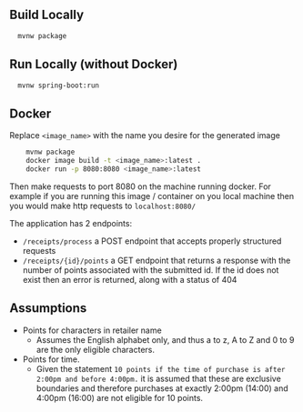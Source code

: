 ## Build Locally

```bash
  mvnw package
```

## Run Locally (without Docker)

```bash
  mvnw spring-boot:run
```

## Docker

Replace `<image_name>` with the name you desire for the generated image

```bash
    mvnw package
    docker image build -t <image_name>:latest .
    docker run -p 8080:8080 <image_name>:latest
```

Then make requests to port 8080 on the machine running docker. For example if you are running this image / container on you local machine then you would make http requests to `localhost:8080/`

The application has 2 endpoints:
- `/receipts/process` a POST endpoint that accepts properly structured requests
- `/receipts/{id}/points` a GET endpoint that returns a response with the number of points associated with the submitted id. If the id does not exist then an error is returned, along with a status of 404

## Assumptions

- Points for characters in retailer name
  - Assumes the English alphabet only, and thus a to z, A to Z and 0 to 9 are the only eligible characters.
- Points for time.
  - Given the statement `10 points if the time of purchase is after 2:00pm and before 4:00pm.` it is assumed that these are exclusive boundaries and therefore purchases at exactly 2:00pm (14:00) and 4:00pm (16:00) are not eligible for 10 points. 